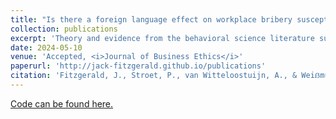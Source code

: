 ```yaml
---
title: "Is there a foreign language effect on workplace bribery susceptibility? Evidence from a randomized controlled vignette experiment"
collection: publications
excerpt: 'Theory and evidence from the behavioral science literature suggest that the widespread and rising use of <i>lingua francas</i> in the workplace may impact the ethical decision-making of individuals who must use foreign languages at work. We test the impact of foreign language usage on individual susceptibility to bribery in workplace settings using a vignette-based randomized controlled trial in a Dutch student sample. Results suggest that there is not even a small foreign language effect on workplace bribery susceptibility. We combine traditional null hypothesis significance testing with equivalence testing methods novel to the business ethics literature that can provide statistically significant evidence of bounded or null relationships between variables. These tests suggest that the foreign language effect on workplace bribery susceptibility is bounded below even small effect sizes. <i>Post hoc</i> analyses provide evidence suggesting fruitful further routes of experimental research into bribery.<br><br>Joint work with [Paul Stroet](https://paulstroet.netlify.app/), [Arjen van Witteloostuijn](https://research.vu.nl/en/persons/arjen-van-witteloostuijn), and [Kristina S. Weiẞmüller](https://www.ksweissmueller.com/).'
date: 2024-05-10
venue: 'Accepted, <i>Journal of Business Ethics</i>'
paperurl: 'http://jack-fitzgerald.github.io/publications'
citation: 'Fitzgerald, J., Stroet, P., van Witteloostuijn, A., & Weiẞmüller, K. S. (Forthcoming). &quot;Is there a foreign language effect on workplace bribery susceptibility? Evidence from a randomized controlled vignette experiment.&quot; <i>Journal of Business Ethics</i>.'
---
```


[Code can be found here.](https://doi.org/10.17605/OSF.IO/Y3NQ7)
